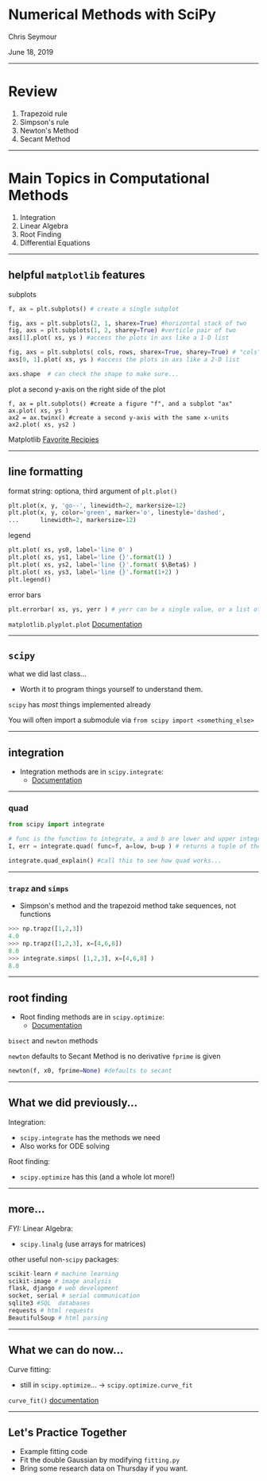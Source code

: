 # Numerical Methods with SciPy

Chris Seymour

June 18, 2019

---

# Review

1. Trapezoid rule
2. Simpson's rule
3. Newton's Method
4. Secant Method

---

# Main Topics in Computational Methods

1. Integration
1. Linear Algebra
1. Root Finding
1. Differential Equations

---
## helpful `matplotlib` features
subplots
```python
f, ax = plt.subplots() # create a single subplot

fig, axs = plt.subplots(2, 1, sharex=True) #horizontal stack of two
fig, axs = plt.subplots(1, 2, sharey=True) #verticle pair of two
axs[1].plot( xs, ys ) #access the plots in axs like a 1-D list

fig, axs = plt.subplots( cols, rows, sharex=True, sharey=True) # "cols" by "rows" grid of subplots
axs[0, 1].plot( xs, ys ) #access the plots in axs like a 2-D list

axs.shape  # can check the shape to make sure...
```
plot a second y-axis on the right side of the plot
```pyhton
f, ax = plt.subplots() #create a figure "f", and a subplot "ax"
ax.plot( xs, ys )
ax2 = ax.twinx() #create a second y-axis with the same x-units
ax2.plot( xs, ys2 )
```
Matplotlib [Favorite Recipies](https://matplotlib.org/1.3.1/users/recipes.html)

---
## line formatting

format string: optiona, third argument of `plt.plot()`
```python
plt.plot(x, y, 'go--', linewidth=2, markersize=12)
plt.plot(x, y, color='green', marker='o', linestyle='dashed',
...      linewidth=2, markersize=12)
```

legend
```python
plt.plot( xs, ys0, label='line 0' )
plt.plot( xs, ys1, label='line {}'.format(1) )
plt.plot( xs, ys2, label='line {}'.format( $\Beta$) )
plt.plot( xs, ys3, label='line {}'.format(1+2) )
plt.legend()
```
error bars
```python
plt.errorbar( xs, ys, yerr ) # yerr can be a single value, or a list of the same length as 'xs' and 'ys'
```
`matplotlib.plyplot.plot` [Documentation](https://matplotlib.org/3.1.0/api/_as_gen/matplotlib.pyplot.plot.html)

---

## `scipy`

what we did last class...
- Worth it to program things yourself to understand them.
 
`scipy` has *most* things implemented already

You will often import a submodule via `from scipy import <something_else>`

---
## integration

- Integration methods are in `scipy.integrate`:
  - [Documentation](http://docs.scipy.org/doc/scipy/reference/integrate.html)

---
### quad

```python
from scipy import integrate

# func is the function to integrate, a and b are lower and upper integration limits
I, err = integrate.quad( func=f, a=low, b=up ) # returns a tuple of the integral value, and the estimated error

integrate.quad_explain() #call this to see how quad works...
```
---
### `trapz` and `simps`

- Simpson's method and the trapezoid method take sequences, not functions
```python
>>> np.trapz([1,2,3])
4.0
>>> np.trapz([1,2,3], x=[4,6,8])
8.0
>>> integrate.simps( [1,2,3], x=[4,6,8] )
8.0
```

---

## root finding

- Root finding methods are in `scipy.optimize`:
  - [Documentation](http://docs.scipy.org/doc/scipy/reference/optimize.html)

`bisect` and `newton` methods

`newton` defaults to Secant Method is no derivative `fprime` is given
```python
newton(f, x0, fprime=None) #defaults to secant
```

---

## What we did previously...


Integration:

- `scipy.integrate` has the methods we need
- Also works for ODE solving

Root finding:

- `scipy.optimize` has this (and a whole lot more!)

---

## more...

*FYI:* Linear Algebra: 

- `scipy.linalg` (use arrays for matrices)

other useful non-`scipy` packages:
```python
scikit-learn # machine learning
scikit-image # image analysis
flask, django # web development
socket, serial # serial communication
sqlite3 #SQL  databases
requests # html requests
BeautifulSoup # html parsing
```

---
## What we can do now...

Curve fitting:

- still in `scipy.optimize`... -> `scipy.optimize.curve_fit`

`curve_fit()` [documentation](https://docs.scipy.org/doc/scipy/reference/generated/scipy.optimize.curve_fit.html)

---

## Let's Practice Together

- Example fitting code
- Fit the double Gaussian by modifying `fitting.py`
- Bring some research data on Thursday if you want.
